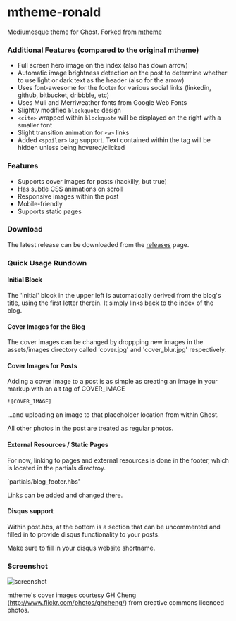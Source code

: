 mtheme-ronald
=============

Mediumesque theme for Ghost. Forked from [mtheme](https://github.com/readypress/mtheme/releases/)

### Additional Features (compared to the original mtheme)

- Full screen hero image on the index (also has down arrow)
- Automatic image brightness detection on the post to determine whether to use light or dark text as the header (also for the arrow)
- Uses font-awesome for the footer for various social links (linkedin, github, bitbucket, dribbble, etc)
- Uses Muli and Merriweather fonts from Google Web Fonts
- Slightly modified `blockquote` design
- `<cite>` wrapped within `blockquote` will be displayed on the right with a smaller font
- Slight transition animation for `<a>` links
- Added `<spoiler>` tag support. Text contained within the tag will be hidden unless being hovered/clicked

### Features

- Supports cover images for posts (hackilly, but true)
- Has subtle CSS animations on scroll
- Responsive images within the post
- Mobile-friendly
- Supports static pages

### Download
The latest release can be downloaded from the [releases](https://github.com/readypress/mtheme/releases/) page.

### Quick Usage Rundown

#### Initial Block
The 'initial' block in the upper left is automatically derived from the blog's title, using the first letter therein. It simply links back to the index of the blog.

#### Cover Images for the Blog
The cover images can be changed by droppping new images in the assets/images directory called 'cover.jpg' and 'cover_blur.jpg' respectively.

#### Cover Images for Posts
Adding a cover image to a post is as simple as creating an image in your markup with an alt tag of COVER_IMAGE

`![COVER_IMAGE]`

...and uploading an image to that placeholder location from within Ghost.

All other photos in the post are treated as regular photos.

#### External Resources / Static Pages
For now, linking to pages and external resources is done in the footer, which is located in the partials directroy.

`partials/blog_footer.hbs'

Links can be added and changed there.

#### Disqus support
Within post.hbs, at the bottom is a section that can be uncommented and filled in to provide disqus functionality to your posts.

Make sure to fill in your disqus website shortname.

### Screenshot

![screenshot](https://raw.githubusercontent.com/readypress/mtheme-build/master/screenshot.jpg)


mtheme's cover images courtesy GH Cheng (http://www.flickr.com/photos/ghcheng/) from creative commons licenced photos.